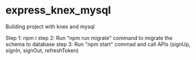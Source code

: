 # express_knex_mysql
Building project with knex and mysql

Step 1: npm i
step 2: Run "npm run migrate" command to migrate the schema to database
step 3: Run "npm start" commad and call APIs (signUp, signIn, signOut, refreshToken)

